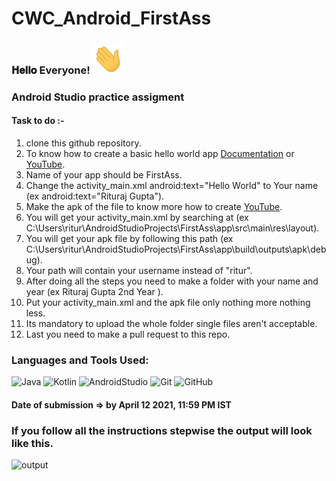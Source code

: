 # CWC_Android_FirstAss
### 𝐇𝐞𝐥𝐥𝐨 Everyone! <img src="https://raw.githubusercontent.com/ABSphreak/ABSphreak/master/gifs/Hi.gif" width="50px">
### Android Studio practice assigment

#### Task to do :-
1. clone this github repository.
2. To know how to create a basic hello world app [Documentation](https://developer.android.com/codelabs/android-training-hello-world#3) or [YouTube](https://youtu.be/0k4rz5RwLxY).
3. Name of your app should be FirstAss.
4. Change the activity_main.xml android:text="Hello World" to Your name (ex android:text="Rituraj Gupta").
5. Make the apk of the file to know more how to create [YouTube](https://youtu.be/Z1xjBwfdSyY).
6. You will get your activity_main.xml by searching at (ex C:\Users\ritur\AndroidStudioProjects\FirstAss\app\src\main\res\layout).
7. You will get your apk file by following this path (ex C:\Users\ritur\AndroidStudioProjects\FirstAss\app\build\outputs\apk\debug).
8. Your path will contain your username instead of "ritur".
9. After doing all the steps you need to make a folder with your name and year (ex Rituraj Gupta 2nd Year ).
10. Put your activity_main.xml and the apk file only nothing more nothing less.
11. Its mandatory to upload the whole folder single files aren't acceptable.
12. Last you need to make a pull request to this repo.

### Languages and Tools Used:
![Java](https://img.shields.io/badge/Java-blue?style=flat&logo=java&logoColor=orange)
![Kotlin](https://img.shields.io/badge/Kotlin-orange?style=flat&logo=kotlin&logoColor=blue)
![AndroidStudio](https://img.shields.io/badge/AndroidStudio-blue.svg?logo=Android%20Studio)
![Git](https://img.shields.io/badge/-Git-black?style=flat&logo=git)
![GitHub](https://img.shields.io/badge/-GitHub-181717?style=flat&logo=github)

#### Date of submission => by April 12 2021, 11:59 PM IST

### If you follow all the instructions stepwise the output will look like this.
![output](https://github.com/RiturajGupta21/CWC_Android_FirstAss/blob/main/Screenshot_20210405-235938.jpg)
